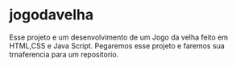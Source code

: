 # jogodavelha
Esse projeto e um desenvolvimento de um Jogo da velha feito em HTML,CSS e Java Script. Pegaremos esse projeto e faremos sua trnaferencia para um repositorio.
